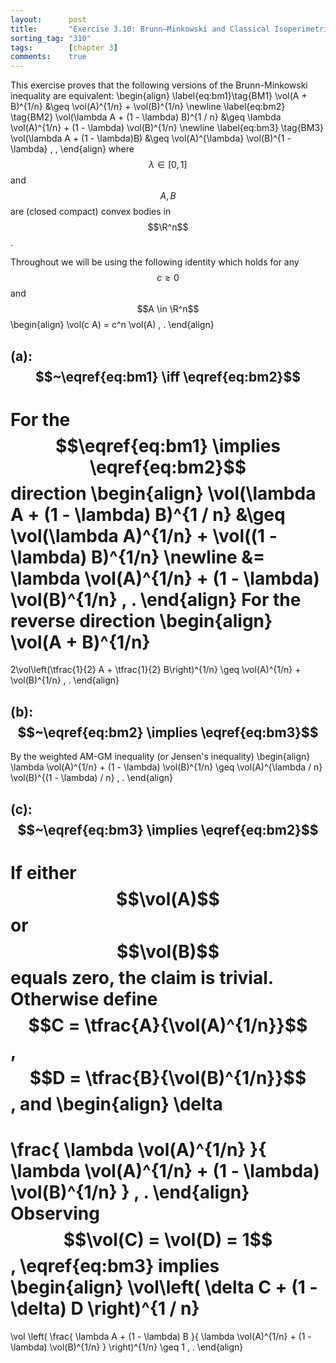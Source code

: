 ```yaml
---
layout:      post
title:       "Exercise 3.10: Brunn–Minkowski and Classical Isoperimetric Inequality"
sorting_tag: "310"
tags:        [chapter 3]
comments:    true
---
```


This exercise proves that the following versions of the Brunn-Minkowski
inequality are equivalent:
\begin{align}
  \label{eq:bm1}\tag{BM1}
  \vol(A + B)^{1/n}
  &\geq
  \vol(A)^{1/n} + \vol(B)^{1/n}
  \newline
  \label{eq:bm2}
  \tag{BM2}
  \vol(\lambda A + (1 - \lambda) B)^{1 / n}
  &\geq
  \lambda \vol(A)^{1/n}
  +
  (1 - \lambda)
  \vol(B)^{1/n}
  \newline
  \label{eq:bm3}
  \tag{BM3}
  \vol(\lambda A + (1 - \lambda)B)
  &\geq
  \vol(A)^{\lambda}
  \vol(B)^{1 - \lambda}
  \, ,
\end{align}
where $$ \lambda \in [0, 1] $$ and $$ A , B $$ are (closed compact) convex
bodies in $$\R^n$$.

Throughout we will be using the following identity which holds for any $$c \geq 0$$ and $$A \in \R^n$$
\begin{align}
  \vol(c A) = c^n \vol(A)
  \, .
\end{align}


## (a): $$~\eqref{eq:bm1} \iff \eqref{eq:bm2}$$

For the $$\eqref{eq:bm1} \implies \eqref{eq:bm2}$$ direction
\begin{align}
  \vol(\lambda A + (1 - \lambda) B)^{1 / n}
  &\geq
  \vol(\lambda A)^{1/n}
  +
  \vol((1 - \lambda) B)^{1/n}
  \newline
  &=
  \lambda \vol(A)^{1/n}
  +
  (1 - \lambda) \vol(B)^{1/n}
  \, .
\end{align}
For the reverse direction
\begin{align}
  \vol(A + B)^{1/n}
  =
  2\vol\left(\tfrac{1}{2} A + \tfrac{1}{2} B\right)^{1/n}
  \geq
  \vol(A)^{1/n}
  +
  \vol(B)^{1/n}
  \, .
\end{align}


## (b): $$~\eqref{eq:bm2} \implies \eqref{eq:bm3}$$

By the weighted AM-GM inequality (or Jensen's inequality)
\begin{align}
  \lambda \vol(A)^{1/n}
  +
  (1 - \lambda) \vol(B)^{1/n}
  \geq
  \vol(A)^{\lambda / n}
  \vol(B)^{(1 - \lambda) / n}
  \, .
\end{align}


## (c): $$~\eqref{eq:bm3} \implies \eqref{eq:bm2}$$

If either $$\vol(A)$$ or $$\vol(B)$$ equals zero, the claim is trivial.
Otherwise define $$C = \tfrac{A}{\vol(A)^{1/n}}$$,
$$D = \tfrac{B}{\vol(B)^{1/n}}$$, and
\begin{align}
  \delta
  =
  \frac{
    \lambda \vol(A)^{1/n}
  }{
    \lambda \vol(A)^{1/n} + (1 - \lambda) \vol(B)^{1/n}
  }
  \, .
\end{align}
Observing $$\vol(C) = \vol(D) = 1$$, \eqref{eq:bm3} implies
\begin{align}
  \vol\left(
    \delta C + (1 - \delta) D
  \right)^{1 / n}
  =
  \vol \left(
    \frac{
      \lambda A + (1 - \lambda) B
    }{
      \lambda \vol(A)^{1/n} + (1 - \lambda) \vol(B)^{1/n}
    }
  \right)^{1/n}
  \geq
  1
  \, .
\end{align}
